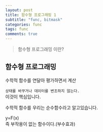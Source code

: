 ```yaml
---
layout: post
title: 함수형 프로그래밍 1
subtitle: "func, bitmask"
categories: func
tags: func
comments: true
---
```

> 함수형 프로그래밍 이란? 

## 함수형 프로그래밍
  
  수학적 함수를 연달아 평가하면서 계산

  `상태를 바꾸거나 데이터를 변조하지 않는다. `   
  이것이 핵심입니다. 

  수학적 함수를 우리는 순수함수라고 알고있습니다. 

  y=F(x)   
  즉 부작용이 없는 함수이다.(부수효과)

  
